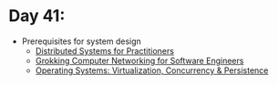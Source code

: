 # Day 41:

- Prerequisites for system design
    - [Distributed Systems for Practitioners](https://www.educative.io/courses/distributed-systems-practitioners)
    - [Grokking Computer Networking for Software Engineers](https://www.educative.io/courses/grokking-computer-networking)
    - [Operating Systems: Virtualization, Concurrency & Persistence](https://www.educative.io/courses/operating-systems-virtualization-concurrency-persistence)
